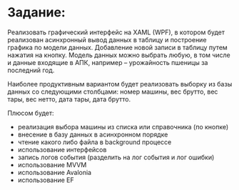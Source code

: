 # Задание:
Реализовать графический интерфейс на XAML (WPF), в котором будет реализован асинхронный вывод данных в таблицу и построение графика по модели данных. Добавление новой записи в таблицу путем нажатия на кнопку.
Модель данных можно выбрать любую, в том числе и данные входящие в АПК, например – урожайность пшеницы за последний год.

Наиболее продуктивным вариантом будет реализовать выборку из базы данных со следующими столбцами: номер машины, вес брутто, вес тары, вес нетто, дата тары, дата брутто.

Плюсом будет:
- реализация выбора машины из списка или справочника (по кнопке)
- внесение в базу данных в асинхронном порядке 
- чтение какого либо файла в background процессе
- использование интерфейсов
- запись логов события (разделить на лог события и лог ошибки)
- использование MVVM 
- использование Avalonia
- использование EF

